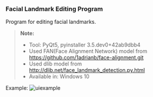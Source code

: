 ### Facial Landmark Editing Program
Program for editing facial landmarks.

> **<i class="icon-file"></i>Note:**
> - Tool: PyQt5, pyinstaller 3.5.dev0+42ab9dbb4
> - Used FAN(Face Alignment Network) model from https://github.com/1adrianb/face-alignment.git
> - Used dlib model from http://dlib.net/face_landmark_detection.py.html
> - Available in: Windows 10

Example:
![uiexample](https://user-images.githubusercontent.com/45190139/53225678-2b512300-36bc-11e9-9e12-26ddc28ed276.PNG)
